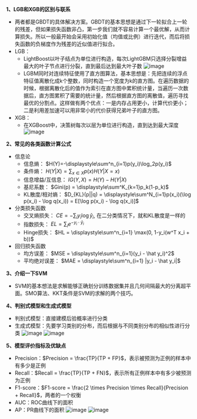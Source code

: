 **1、LGB和XGB的区别与联系**
* 两者都是GBDT的具体解决方案。GBDT的基本思想是通过下一轮拟合上一轮的残差，但如果损失函数非凸，第一步我们就不容易计算一个最优解，从而计算损失。所以一般最开始会采用初始化值（均值或比例）进行迭代，而后将损失函数的负梯度作为残差的近似值进行拟合。
* LGB：
  * LightBoost以叶子结点为单位进行构造，每次LightGBM只选择分裂增益最大的叶子节点进行分裂，直到最后达到最大叶子数 ![image](https://github.com/SnoopyXI/-/assets/78628328/c2d0d29f-f9b0-44b9-b5f8-4b68312207c4)
  * LGBM同时对连续特征使用了直方图算法，基本思想是：先把连续的浮点特征值离散化成k个整数，同时构造一个宽度为k的直方图。在遍历数据的时候，根据离散化后的值作为索引在直方图中累积统计量，当遍历一次数据后，直方图累积了需要的统计量，然后根据直方图的离散值，遍历寻找最优的分割点。这样做有两个优点：一是内存占用更小，计算代价更小；二是利用差加速可以用非常小的代价获得兄弟叶子的直方图。
* XGB：
  * 在XGBoost中，决策树每次以层为单位进行构造，直到达到最大深度 ![image](https://github.com/SnoopyXI/-/assets/78628328/64c19f41-82ae-45cf-baff-0f550e9a75b6)

**2、常见的各类函数计算公式**
* 信息论
  * 信息熵： $H(Y)=-\displaystyle\sum^n_{i=1}p(y_i)\log_2p(y_i)$
  * 条件熵： $H(Y|X) = \displaystyle\sum_{x \in X}p(x)H(Y|X=x)$
  * 信息增益/互信息： $IG(Y, X) = H(Y) - H(Y|X)$
  * 基尼系数： $Gini(p) = \displaystyle\sum^K_{k=1}p_k(1-p_k)$
  * KL散度/相对熵： $D_{KL}(p||q) = \displaystyle\sum^N_{i=1}p(x_i)(\log p(x_i) - \log q(x_i)) = E[\log p(x_i) - \log q(x_i)]$
* 分类损失函数
  * 交叉熵损失： $CE = - \displaystyle\sum_i y_i \log \hat y_i$, 在二分类情况下，就和KL散度是一样的
  * 指数损失： $EL = \displaystyle\sum_i e^{-y_i \cdot \hat y_i}$
  * Hinge损失： $HL = \displaystyle\sum^n_{i=1} \max(0, 1-y_i(w^T x_i + b))$ 
* 回归损失函数
  * 均方误差： $MSE = \displaystyle\sum^n_{i=1}(y_i - \hat y_i)^2$
  * 平均绝对误差： $MAE = \displaystyle\sum^n_{i=1} |y_i - \hat y_i|$
 


**3、介绍一下SVM**
* SVM的基本想法是求解能够正确划分训练数据集并且几何间隔最大的分离超平面。SMO算法、KKT条件是SVM的求解的两个技巧。

**4、判别式模型和生成式模型**
* 判别式模型：直接建模后验概率进行分类
* 生成式模型：先要学习类别的分布，而后根据与不同类别分布的相似性进行分类
  ![image](https://github.com/SnoopyXI/-/assets/78628328/c7f1ebe1-b2ea-4896-93a0-2e5cfd991de9)  ![image](https://github.com/SnoopyXI/-/assets/78628328/55867c0c-0730-4249-9d2d-6c109d39c221)

  
**5、模型评价指标及优缺点**
* Precision：$Precision = \frac{TP}{TP + FP}$，表示被预测为正例的样本中有多少是正例
* Recall：$Recall = \frac{TP}{TP + FN}$，表示所有正例样本中有多少被预测为正例
* F1-score：$F1-score = \frac{2 \times Precision \times Recall}{Precision + Recall}$，两者的一个权衡
* AUC：ROC曲线下的面积
* AP：PR曲线下的面积
  ![image](https://github.com/SnoopyXI/-/assets/78628328/f3af324c-9e6d-4605-b204-85060e64d56c)  ![image](https://github.com/SnoopyXI/-/assets/78628328/763ff08c-b6cf-49a2-90b9-f14f47ee97ac)



  
